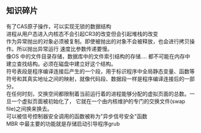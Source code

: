 ## 知识碎片
有了CAS原子操作，可以实现无锁的数据结构    
进程从用户态进入内核态不会引起CR3的改变但会引起堆栈的改变    
作为异常抛出的对象必须被复制。即使被抛出的对象不会被释放，也会进行拷贝操作。所以抛出异常运行 速度比参数传递要慢。    
像OS 中的文件目录存储，数据库中的文件索引结构的存储.... 都不可能在内存中建立查找结构。必须在磁盘中建立好这个结构。  
符号表段是程序编译连接后产生的一个段，用于标识程序中全局静态变量、函数等符号和其真实地址之间的映射，就像代码段、数据段一样是程序编译连接后的一部分。  
在任何时刻，交换空间都限制着当前运行着的进程能够分配的虚拟页面的总数。一旦一个虚拟页面被初始化了， 它就在一个由内核维护的专门的交换文件(swap file)之间换来换去。  
可以被信号控制器安全调用的函数被称为"异步信号安全"函数  
MBR 中最主要的功能就是存储启动引导程序grub



	
